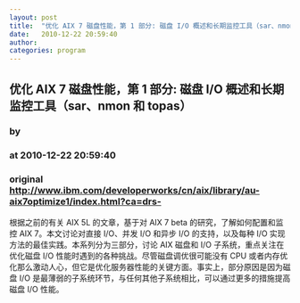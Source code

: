 ```yaml
---
layout: post
title:  "优化 AIX 7 磁盘性能，第 1 部分: 磁盘 I/O 概述和长期监控工具（sar、nmon 和 topas）"
date:   2010-12-22 20:59:40
author: 
categories: program
---
```


## 优化 AIX 7 磁盘性能，第 1 部分: 磁盘 I/O 概述和长期监控工具（sar、nmon 和 topas）
### by 
### at 2010-12-22 20:59:40
### original <http://www.ibm.com/developerworks/cn/aix/library/au-aix7optimize1/index.html?ca=drs->

根据之前的有关 AIX 5L 的文章，基于对 AIX 7 beta 的研究，了解如何配置和监控 AIX 7。本文讨论对直接 I/O、并发 I/O 和异步 I/O 的支持，以及每种 I/O 实现方法的最佳实践。本系列分为三部分，讨论 AIX 磁盘和 I/O 子系统，重点关注在优化磁盘 I/O 性能时遇到的各种挑战。尽管磁盘调优很可能没有 CPU 或者内存优化那么激动人心，但它是优化服务器性能的关键方面。事实上，部分原因是因为磁盘 I/O 是最薄弱的子系统环节，与任何其他子系统相比，可以通过更多的措施提高磁盘 I/O 性能。